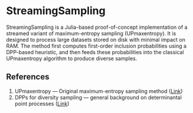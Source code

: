 # StreamingSampling

StreamingSampling is a Julia-based proof-of-concept implementation of a streamed variant of maximum-entropy sampling (UPmaxentropy). It is designed to process large datasets stored on disk with minimal impact on RAM. The method first computes first-order inclusion probabilities using a DPP-based heuristic, and then feeds these probabilities into the classical UPmaxentropy algorithm to produce diverse samples.

## References

1. UPmaxentropy — Original maximum-entropy sampling method ([Link](https://www.rdocumentation.org/packages/sampling/versions/2.11/topics/UPmaxentropy))
2. DPPs for diversity sampling — general background on determinantal point processes ([Link](https://dahtah.github.io/Determinantal.jl/dev/))
